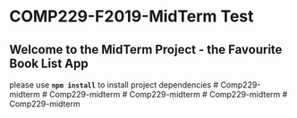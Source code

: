# COMP229-F2019-MidTerm Test

## Welcome to the MidTerm Project - the Favourite Book List App

please use **`npm install`** to install project dependencies
#   C o m p 2 2 9 - m i d t e r m  
 #   C o m p 2 2 9 - m i d t e r m  
 #   C o m p 2 2 9 - m i d t e r m  
 #   C o m p 2 2 9 - m i d t e r m  
 #   C o m p 2 2 9 - m i d t e r m  
 